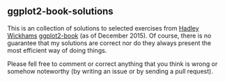 ## ggplot2-book-solutions

This is an collection of solutions to selected exercises from [Hadley Wickhams](https://github.com/hadley) [ggplot2-book](https://github.com/hadley/ggplot2-book) (as of December 2015). Of course, there is no guarantee that my solutions are correct nor do they always present the most efficient way of doing things.

Please fell free to comment or correct anything that you think is wrong or somehow noteworthy (by writing an issue or by sending a pull request).
